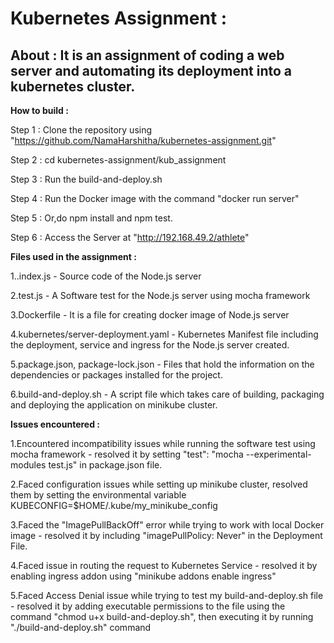 # Kubernetes Assignment : 
 ## About :   It is an assignment of coding a web server and automating its deployment into a kubernetes cluster.
 
**How to build :**

Step 1 : Clone the repository using "https://github.com/NamaHarshitha/kubernetes-assignment.git"

Step 2 : cd kubernetes-assignment/kub_assignment

Step 3 : Run the build-and-deploy.sh

Step 4 : Run the Docker image with the command "docker run server"

Step 5 : Or,do npm install and npm test.

Step 6 : Access the Server at "http://192.168.49.2/athlete"

**Files used in the assignment :**

1..index.js - Source code of the Node.js server

2.test.js - A Software test for the Node.js server using mocha framework

3.Dockerfile - It is a file for creating docker image of Node.js server

4.kubernetes/server-deployment.yaml - Kubernetes Manifest file including the deployment, service and ingress for the Node.js server created.

5.package.json, package-lock.json - Files that hold the information on the dependencies or packages installed for the project.

6.build-and-deploy.sh - A script file which takes care of building, packaging and deploying the application on minikube cluster.

**Issues encountered :**

1.Encountered incompatibility issues while running the software test using mocha framework - resolved it by setting "test": "mocha --experimental-modules test.js" in package.json file.

2.Faced configuration issues while setting up minikube cluster, resolved them by setting the environmental variable KUBECONFIG=$HOME/.kube/my_minikube_config

3.Faced the "ImagePullBackOff" error while trying to work with local Docker image - resolved it by including "imagePullPolicy: Never" in the Deployment File.

4.Faced issue in routing the request to Kubernetes Service - resolved it by enabling ingress addon using "minikube addons enable ingress"

5.Faced Access Denial issue while trying to test my build-and-deploy.sh file - resolved it by adding executable permissions to the file using the command "chmod u+x build-and-deploy.sh", then executing it by running "./build-and-deploy.sh" command




